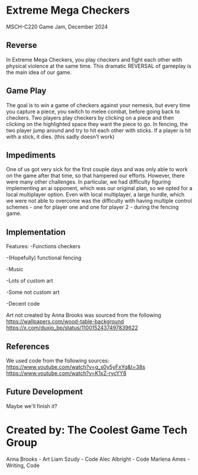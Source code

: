 # Extreme Mega Checkers
MSCH-C220 Game Jam, December 2024

## Reverse
In Extreme Mega Checkers, you play checkers and fight each other with physical violence at the same time. This dramatic REVERSAL of gameplay is the main idea of our game.

## Game Play
The goal is to win a game of checkers against your nemesis, but every time you capture a piece, you switch to melee combat, before going back to checkers.
Two players play checkers by clicking on a piece and then clicking on the highlighted space they want the piece to go. In fencing, the two player jump around and try to hit each other with sticks. If a player is hit with a stick, it dies. (this sadly doesn't work)

## Impediments
One of us got very sick for the first couple days and was only able to work on the game after that time, so that hampered our efforts.
However, there were many other challenges. In particular, we had difficulty figuring implementing an ai opponent, which was our original plan, so we opted for a local multiplayer option. Even with local multiplayer, a large hurdle, which we were not able to overcome was the difficulty with having multiple control schemes - one for player one and one for player 2 - during the fencing game.

## Implementation
Features:
-Functions checkers

-(Hopefully) functional fencing

-Music

-Lots of custom art

-Some not custom art

-Decent code

Art not created by Anna Brooks was sourced from the following
https://wallpapers.com/wood-table-background
https://x.com/duxio_bp/status/1100152437497839622

## References
We used code from the following sources:
https://www.youtube.com/watch?v=g_s0y5yFxYg&t=38s
https://www.youtube.com/watch?v=K1xZ-rycYY8

## Future Development
Maybe we'll finish it?

# Created by: The Coolest Game Tech Group
Anna Brooks - Art
Liam Szudy - Code
Alec Albright - Code
Marlena Ames - Writing, Code
